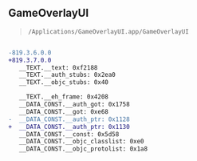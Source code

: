 ## GameOverlayUI

> `/Applications/GameOverlayUI.app/GameOverlayUI`

```diff

-819.3.6.0.0
+819.3.7.0.0
   __TEXT.__text: 0xf2188
   __TEXT.__auth_stubs: 0x2ea0
   __TEXT.__objc_stubs: 0x40

   __TEXT.__eh_frame: 0x4208
   __DATA_CONST.__auth_got: 0x1758
   __DATA_CONST.__got: 0xe68
-  __DATA_CONST.__auth_ptr: 0x1128
+  __DATA_CONST.__auth_ptr: 0x1130
   __DATA_CONST.__const: 0x5d58
   __DATA_CONST.__objc_classlist: 0xe0
   __DATA_CONST.__objc_protolist: 0x1a8

```
